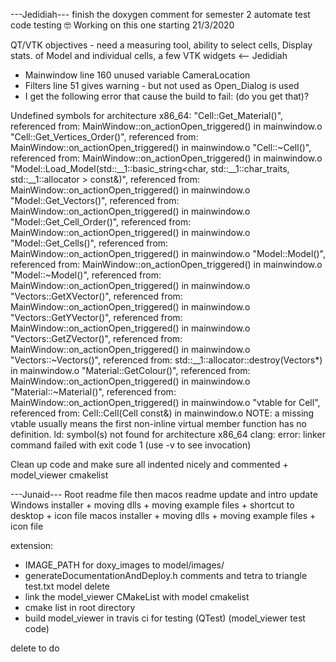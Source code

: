 ---Jedidiah---
finish the doxygen comment for semester 2
automate test code testing :nerd_face: Working on this one starting 21/3/2020

QT/VTK objectives - need a measuring tool, ability to select cells, Display stats. of Model and individual cells, a few VTK widgets  <-- Jedidiah
- Mainwindow line 160 unused variable CameraLocation
- Filters line 51 gives warning - but not used as Open_Dialog is used
- I get the following error that cause the build to fail: (do you get that)?

Undefined symbols for architecture x86_64:
  "Cell::Get_Material()", referenced from:
      MainWindow::on_actionOpen_triggered() in mainwindow.o
  "Cell::Get_Vertices_Order()", referenced from:
      MainWindow::on_actionOpen_triggered() in mainwindow.o
  "Cell::~Cell()", referenced from:
      MainWindow::on_actionOpen_triggered() in mainwindow.o
  "Model::Load_Model(std::__1::basic_string<char, std::__1::char_traits<char>, std::__1::allocator<char> > const&)", referenced from:
      MainWindow::on_actionOpen_triggered() in mainwindow.o
  "Model::Get_Vectors()", referenced from:
      MainWindow::on_actionOpen_triggered() in mainwindow.o
  "Model::Get_Cell_Order()", referenced from:
      MainWindow::on_actionOpen_triggered() in mainwindow.o
  "Model::Get_Cells()", referenced from:
      MainWindow::on_actionOpen_triggered() in mainwindow.o
  "Model::Model()", referenced from:
      MainWindow::on_actionOpen_triggered() in mainwindow.o
  "Model::~Model()", referenced from:
      MainWindow::on_actionOpen_triggered() in mainwindow.o
  "Vectors::GetXVector()", referenced from:
      MainWindow::on_actionOpen_triggered() in mainwindow.o
  "Vectors::GetYVector()", referenced from:
      MainWindow::on_actionOpen_triggered() in mainwindow.o
  "Vectors::GetZVector()", referenced from:
      MainWindow::on_actionOpen_triggered() in mainwindow.o
  "Vectors::~Vectors()", referenced from:
      std::__1::allocator<Vectors>::destroy(Vectors*) in mainwindow.o
  "Material::GetColour()", referenced from:
      MainWindow::on_actionOpen_triggered() in mainwindow.o
  "Material::~Material()", referenced from:
      MainWindow::on_actionOpen_triggered() in mainwindow.o
  "vtable for Cell", referenced from:
      Cell::Cell(Cell const&) in mainwindow.o
  NOTE: a missing vtable usually means the first non-inline virtual member function has no definition.
ld: symbol(s) not found for architecture x86_64
clang: error: linker command failed with exit code 1 (use -v to see invocation)

Clean up code and make sure all indented nicely and commented + model_viewer cmakelist

---Junaid---
Root readme file then macos readme update and intro update
Windows installer + moving dlls + moving example files + shortcut to desktop + icon file
macos installer + moving dlls + moving example files + icon file

extension:
- IMAGE_PATH for doxy_images to model/images/
- generateDocumentationAndDeploy.h comments  and tetra to triangle test.txt model delete
- link the model_viewer CMakeList with model cmakelist
- cmake list in root directory
- build model_viewer in travis ci for testing (QTest) (model_viewer test code)

delete to do
